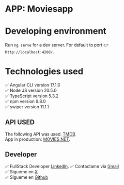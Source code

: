 # APP: Moviesapp

# Developing environment
Run `ng serve` for a dev server. For default to port 👉 `http://localhost:4200/`.   

# Technologies used  

✅ Angular CLI version 17.1.0  
✅ Node JS version 20.5.0  
✅ TypeScript version 5.3.2    
✅ npm version 9.8.0  
✅ swiper version 11.1.1    

## API USED
The following API was used: [TMDB](https://developer.themoviedb.org/reference/intro/getting-started).    
App in production: [MOVIES.NET](https://moviesjhon.netlify.app/).  

## Developer  

✅ FullStack Developer [LinkedIn](https://www.linkedin.com/in/jhon-wayler-lima-camizan-157089124/).
✅ Contactame vía [Gmail](jwlimita08.997@gmail.com)   
✅ Sigueme en [ X ](https://x.com/jhon_camizan)  
✅ Sigueme en [Github](https://github.com/jhonlima97/)    
